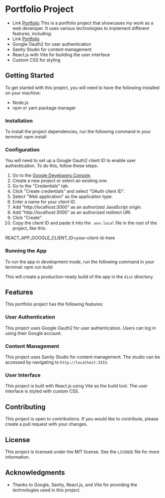 # Portfolio Project
- Link [Portfolio](https://inquisitive-croissant-516f39.netlify.app)
This is a portfolio project that showcases my work as a web developer. It uses various technologies to implement different features, including:
- Link [Portfolio](https://inquisitive-croissant-516f39.netlify.app)
- Google Oauth2 for user authentication
- Sanity Studio for content management
- React.js with Vite for building the user interface
- Custom CSS for styling

## Getting Started

To get started with this project, you will need to have the following installed on your machine:

- Node.js
- npm or yarn package manager

### Installation

To install the project dependencies, run the following command in your terminal:
npm install

### Configuration

You will need to set up a Google Oauth2 client ID to enable user authentication. To do this, follow these steps:

1. Go to the [Google Developers Console](https://console.developers.google.com/).
2. Create a new project or select an existing one.
3. Go to the "Credentials" tab.
4. Click "Create credentials" and select "OAuth client ID".
5. Select "Web application" as the application type.
6. Enter a name for your client ID.
7. Add "http://localhost:3000" as an authorized JavaScript origin.
8. Add "http://localhost:3000" as an authorized redirect URI.
9. Click "Create".
10. Copy the client ID and paste it into the `.env.local` file in the root of the project, like this:

REACT_APP_GOOGLE_CLIENT_ID=your-client-id-here

### Running the App

To run the app in development mode, run the following command in your terminal:
npm run build


This will create a production-ready build of the app in the `dist` directory.

## Features

This portfolio project has the following features:

### User Authentication

This project uses Google Oauth2 for user authentication. Users can log in using their Google account.

### Content Management

This project uses Sanity Studio for content management. The studio can be accessed by navigating to `http://localhost:3333`.

### User Interface

This project is built with React.js using Vite as the build tool. The user interface is styled with custom CSS.

## Contributing

This project is open to contributions. If you would like to contribute, please create a pull request with your changes.

## License

This project is licensed under the MIT license. See the `LICENSE` file for more information.

## Acknowledgments

- Thanks to Google, Sanity, React.js, and Vite for providing the technologies used in this project.



